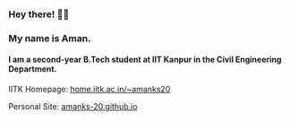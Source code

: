 <!-- <code><img height="60" src = "main.jpg"></code> -->

### Hey there! 👋🏻

### My name is **Aman**. 
#### I am a second-year B.Tech student at **IIT Kanpur** in the Civil Engineering Department.

IITK Homepage: [home.iitk.ac.in/~amanks20](https://home.iitk.ac.in/~amanks20/)

Personal Site: [amanks-20.github.io](https://amanks-20.github.io/)
<!-- 
### Tools & Technologies

| HTML                                                                                                                                   | CSS                                                                                                                                  | JS                                                                                                                                                 | Git                                                                             | GitHub                                                                                            | Windows                                                                                                                                      | macOS                                                                                                                                    |
| -------------------------------------------------------------------------------------------------------------------------------------- | ------------------------------------------------------------------------------------------------------------------------------------ | -------------------------------------------------------------------------------------------------------------------------------------------------- | ------------------------------------------------------------------------------- | ------------------------------------------------------------------------------------------------- | -------------------------------------------------------------------------------------------------------------------------------------------- | ---------------------------------------------------------------------------------------------------------------------------------------- |
| <img height="30" src="https://raw.githubusercontent.com/github/explore/80688e429a7d4ef2fca1e82350fe8e3517d3494d/topics/html/html.png"> | <img height="30" src="https://raw.githubusercontent.com/github/explore/80688e429a7d4ef2fca1e82350fe8e3517d3494d/topics/css/css.png"> | <img height="30" src="https://raw.githubusercontent.com/github/explore/80688e429a7d4ef2fca1e82350fe8e3517d3494d/topics/javascript/javascript.png"> | <img height="30" src="https://git-scm.com/images/logos/logomark-orange@2x.png"> | <img height="30" src="https://github.githubassets.com/images/modules/logos_page/GitHub-Mark.png"> | <img height="30" src="https://raw.githubusercontent.com/github/explore/379d49236d826364be968345e0a085d044108cff/topics/windows/windows.png"> | <img height="30" src="https://raw.githubusercontent.com/github/explore/80688e429a7d4ef2fca1e82350fe8e3517d3494d/topics/macos/macos.png"> |
 -->

